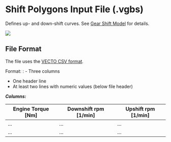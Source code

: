 Shift Polygons Input File (.vgbs)
=================================

Defines up- and down-shift curves. See [Gear Shift Model](#gear-shift-model) for details.

![](pics/Shift.svg)

File Format
-----------

The file uses the [VECTO CSV format](#csv-format).

Format:
: -   Three columns
-   One header line
-   At least two lines with numeric values (below file header)
  
***Columns:***

| **Engine Torque [Nm]** | **Downshift rpm [1/min]** | **Upshift rpm [1/min]** |
| ---------------------- | ------------------------- | ----------------------- |
| ...                    | ...                       | ...                     |
| ...                    | ...                       | ...                     |

